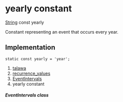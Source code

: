 
<div>

# yearly constant

</div>


[String](https://api.flutter.dev/flutter/dart-core/String-class.html)
const yearly



Constant representing an event that occurs every year.



## Implementation

``` language-dart
static const yearly = 'year';
```







1.  [talawa](../../index.html)
2.  [recurrence_values](../../constants_recurrence_values/)
3.  [EventIntervals](../../constants_recurrence_values/EventIntervals-class.html)
4.  yearly constant

##### EventIntervals class







